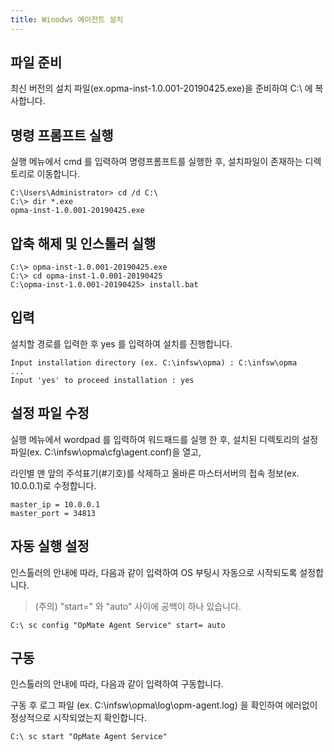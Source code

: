 ```yaml
---
title: Winodws 에이전트 설치
---
```


## 파일 준비

최신 버전의 설치 파일(ex.opma-inst-1.0.001-20190425.exe)을 준비하여 C:\ 에 복사합니다.

## 명령 프롬프트 실행

실행 메뉴에서 cmd 를 입력하여 명령프롬프트를 실행한 후, 설치파일이 존재하는 디렉토리로 이동합니다.

```
C:\Users\Administrator> cd /d C:\
C:\> dir *.exe
opma-inst-1.0.001-20190425.exe
```

## 압축 해제 및 인스톨러 실행

```
C:\> opma-inst-1.0.001-20190425.exe
C:\> cd opma-inst-1.0.001-20190425
C:\opma-inst-1.0.001-20190425> install.bat
```

## 입력

설치할 경로를 입력한 후 yes 를 입력하여 설치를 진행합니다.

```
Input installation directory (ex. C:\infsw\opma) : C:\infsw\opma
...
Input 'yes' to proceed installation : yes
```

## 설정 파일 수정

실행 메뉴에서 wordpad 를 입력하여 워드패드를 실행 한 후, 설치된 디렉토리의 설정 파일(ex. C:\infsw\opma\cfg\agent.conf)을 열고,

라인별 맨 앞의 주석표기(#기호)를 삭제하고 올바른 마스터서버의 접속 정보(ex. 10.0.0.1)로 수정합니다.

```
master_ip = 10.0.0.1
master_port = 34813
```

## 자동 실행 설정

인스톨러의 안내에 따라, 다음과 같이 입력하여 OS 부팅시 자동으로 시작되도록 설정합니다.

> (주의) "start=" 와 "auto" 사이에 공백이 하나 있습니다.

```
C:\ sc config "OpMate Agent Service" start= auto
```

## 구동

인스톨러의 안내에 따라, 다음과 같이 입력하여 구동합니다.

구동 후 로그 파일 (ex. C:\infsw\opma\log\opm-agent.log) 을 확인하여 에러없이 정상적으로 시작되었는지 확인합니다.

```
C:\ sc start "OpMate Agent Service"
```
